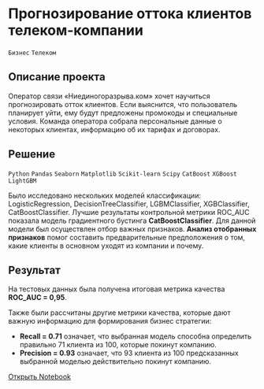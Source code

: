 # Прогнозирование оттока клиентов телеком-компании

`Бизнес` `Телеком`

## Описание проекта

Оператор связи «Ниединогоразрыва.ком» хочет научиться прогнозировать отток клиентов. Если выяснится, что пользователь планирует уйти, ему будут предложены промокоды и специальные условия. Команда оператора собрала персональные данные о некоторых клиентах, информацию об их тарифах и договорах.

## Решение

`Python` `Pandas` `Seaborn` `Matplotlib` `Scikit-learn` `Scipy` `CatBoost` `XGBoost` `LightGBM`

Было исследовано нескольких моделей классификации: LogisticRegression, DecisionTreeClassifier, LGBMClassifier, XGBClassifier, CatBoostClassifier. Лучшие результаты контрольной метрики ROC_AUC показала модель градиентного бустинга **CatBoostClassifier**. Для данной модели был осуществлен отбор важных признаков. **Анализ отобранных признаков** помог составить предварительные предположения о том, какие клиенты в основном уходят из компании и почему.

## Результат

На тестовых данных была получена итоговая метрика качества **ROC_AUC = 0,95**.

Также были рассчитаны другие метрики качества, которые дают важную информацию для формирования бизнес стратегии:
- **Recall = 0.71** означает, что выбранная модель способна определить правильно 71 клиента из 100, которые покинут компанию.
- **Precision = 0.93** означает, что 93 клиента из 100 предсказанных выбранной моделью действительно покинут компанию.

[Открыть Notebook](https://duckduckgo.com)


```python

```
